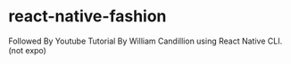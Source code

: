 # react-native-fashion
Followed By Youtube Tutorial By William Candillion using React Native CLI. (not expo)
